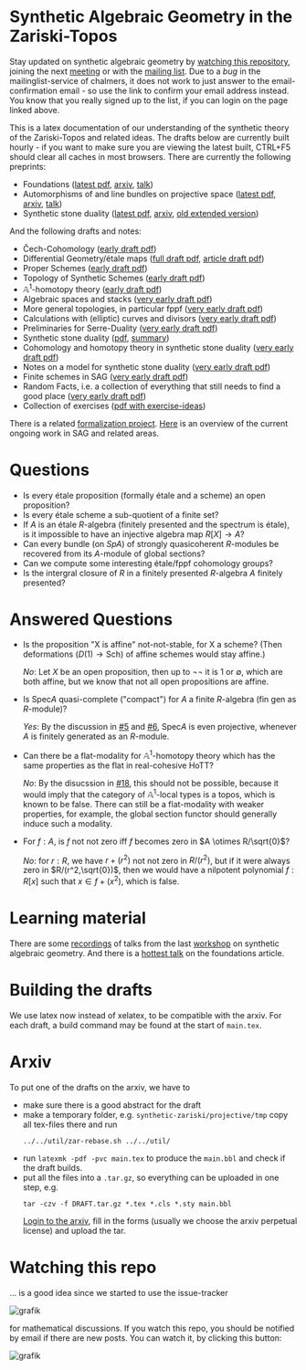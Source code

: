 # Synthetic Algebraic Geometry in the Zariski-Topos
Stay updated on synthetic algebraic geometry by [watching this repository](#watching-this-repo), joining the next [meeting](https://felix-cherubini.de/sag-meeting-4.html) or with the [mailing list](https://lists.chalmers.se/mailman/listinfo/sag).
Due to a *bug* in the mailinglist-service of chalmers, it does not work to just answer to the  email-confirmation email - so use the link to confirm your email address instead. You know that you really signed up to the list, if you can login on the page linked above. 

This is a latex documentation of our understanding of the synthetic theory of the Zariski-Topos
and related ideas. The drafts below are currently built hourly -
if you want to make sure you are viewing the latest built, CTRL+F5 should clear all caches in most browsers.
There are currently the following preprints:
- Foundations ([latest pdf](https://felix-cherubini.de/iag.pdf), [arxiv](https://arxiv.org/abs/2307.00073), [talk](https://www.youtube.com/watch?v=lp4kcmQ0ueY))
- Automorphisms of and line bundles on projective space ([latest pdf](https://felix-cherubini.de/projective.pdf), [arxiv](https://arxiv.org/abs/2405.13916), [talk](https://www.youtube.com/watch?v=SS-47RKmnVc))
- Synthetic stone duality ([latest pdf](https://felix-cherubini.de/condensed.pdf), [arxiv](https://arxiv.org/abs/2412.03203), [old extended version](https://felix-cherubini.de/condensed-old.pdf))

And the following drafts and notes:
- Čech-Cohomology ([early draft pdf](https://felix-cherubini.de/cech.pdf))
- Differential Geometry/étale maps ([full draft pdf](https://felix-cherubini.de/diffgeo.pdf), [article draft pdf](https://felix-cherubini.de/diffgeo-V2.pdf))
- Proper Schemes ([early draft pdf](https://felix-cherubini.de/proper.pdf))
- Topology of Synthetic Schemes ([early draft pdf](https://felix-cherubini.de/topology.pdf))
- $\mathbb A^1$-homotopy theory ([early draft pdf](https://felix-cherubini.de/A1-homotopy.pdf))
- Algebraic spaces and stacks ([very early draft pdf](https://felix-cherubini.de/stacks.pdf))
- More general topologies, in particular fppf ([very early draft pdf](https://felix-cherubini.de/sheaves.pdf))
- Calculations with (elliptic) curves and divisors ([very early draft pdf](https://felix-cherubini.de/elliptic.pdf))
- Preliminaries for Serre-Duality ([very early draft pdf](https://felix-cherubini.de/serre-duality.pdf))
- Synthetic stone duality ([pdf](https://felix-cherubini.de/condensed.pdf), [summary](https://felix-cherubini.de/condensed-summary.pdf))
- Cohomology and homotopy theory in synthetic stone duality ([very early draft pdf](https://felix-cherubini.de/condensed-cohomology.pdf))
- Notes on a model for synthetic stone duality ([very early draft pdf](https://felix-cherubini.de/condensed-sheaves.pdf))
- Finite schemes in SAG ([very early draft pdf](https://felix-cherubini.de/finite.pdf))
- Random Facts, i.e. a collection of everything that still needs to find a good place ([very early draft pdf](https://felix-cherubini.de/random.pdf))
- Collection of exercises ([pdf with exercise-ideas](https://felix-cherubini.de/exercises.pdf))

There is a related [formalization project](https://github.com/felixwellen/synthetic-geometry).
[Here](CURRENT_WORK_OVERVIEW.md) is an overview of the current ongoing work in SAG and related areas.

# Questions

- Is every étale proposition (formally étale and a scheme) an open proposition?
- Is every étale scheme a sub-quotient of a finite set?
- If $A$ is an étale $R$-algebra (finitely presented and the spectrum is étale),
  is it impossible to have an injective algebra map $R[X] \to A$?
- Can every bundle (on $Sp A$) of strongly quasicoherent $R$-modules be recovered
  from its $A$-module of global sections?
- Can we compute some interesting étale/fppf cohomology groups?
- Is the intergral closure of $R$ in a finitely presented $R$-algebra $A$ finitely presented?

# Answered Questions
- Is the proposition "X is affine" not-not-stable, for X a scheme?
  (Then deformations ($D(1) \to \mathrm{Sch}$) of affine schemes would stay affine.)

  *No*: Let $X$ be an open proposition, then up to $\neg\neg$ it is $1$ or $\emptyset$, which are both affine, but we know that not all open propositions are affine.
  
- Is $\mathrm{Spec} A$ quasi-complete ("compact") for $A$ a finite $R$-algebra (fin gen as $R$-module)?

  *Yes*: By the discussion in [#5](../../issues/5) and [#6](../../issues/6), $\mathrm{Spec} A$ is even projective, whenever $A$ is finitely generated as an $R$-module.
- Can there be a flat-modality for $\mathbb{A}^1$-homotopy theory which has the same properties as the flat in real-cohesive HoTT?

  *No*: By the disucssion in [#18](../../issues/18), this should not be possible, because it would imply that the category of $\mathbb{A}^1$-local types is a topos, which is known to be false. There can still be a flat-modality with weaker properties, for example, the global section functor should generally induce such a modality.

- For $f : A$, is $f$ not not zero iff $f$ becomes zero in $A \otimes R/\sqrt{0}$?

  *No*: for $r : R$, we have $r + (r^2)$ not not zero in $R/(r^2)$, but if it were always zero in $R/(r^2,\sqrt{0})$, then we would have a nilpotent polynomial $f : R[x]$ such that $x \in f + (x^2)$, which is false.
  
# Learning material
There are some [recordings](https://www.youtube.com/playlist?list=PLrnCInSNK7UT_JnKwnderE8eIkWtoW_az) of talks from the last [workshop](https://www.felix-cherubini.de/sag-meeting-3.html) on synthetic algebraic geometry.
And there is a [hottest talk](https://www.youtube.com/watch?v=lp4kcmQ0ueY) on the foundations article.

# Building the drafts

We use latex now instead of xelatex, to be compatible with the arxiv.
For each draft, a build command may be found at the start of ```main.tex```.

# Arxiv

To put one of the drafts on the arxiv, we have to

- make sure there is a good abstract for the draft
- make a temporary folder, e.g. ```synthetic-zariski/projective/tmp``` copy all tex-files there and run
  ```
  ../../util/zar-rebase.sh ../../util/
  ```
- run ```latexmk -pdf -pvc main.tex``` to produce the ```main.bbl``` and check if the draft builds. 
- put all the files into a ```.tar.gz```, so everything can be uploaded in one step, e.g.
  ```
  tar -czv -f DRAFT.tar.gz *.tex *.cls *.sty main.bbl
  ```
  [Login to the arxiv](https://arxiv.org/login), fill in the forms (usually we choose the arxiv perpetual license) and upload the tar.
# Watching this repo
... is a good idea since we started to use the issue-tracker 

![grafik](https://github.com/felixwellen/synthetic-zariski/assets/22154668/1716ae10-4692-4549-abbf-955b2cdb8aac)


for mathematical discussions. 
If you watch this repo, you should be notified by email if there are new posts.
You can watch it, by clicking this button:

![grafik](https://github.com/felixwellen/synthetic-zariski/assets/22154668/a25ec091-f1db-42bb-9d0f-3c1dff47c8f6)

